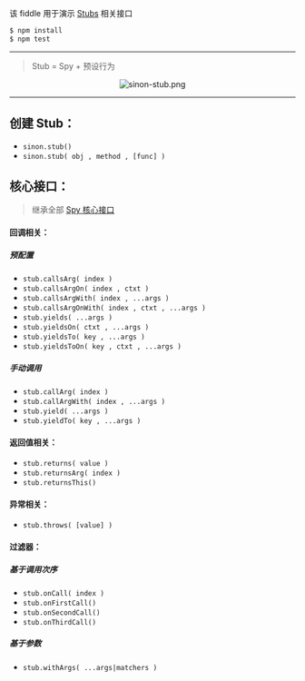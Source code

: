 该 fiddle 用于演示 [Stubs](http://sinonjs.org/docs/#stubs) 相关接口

```sh
$ npm install
$ npm test
```

---

> Stub = Spy + 预设行为

<p align="center"><img alt="sinon-stub.png" src="https://raw.githubusercontent.com/pwnn/img/master/sinon-stub.png"></p>

---

## 创建 Stub：

- `sinon.stub()`
- `sinon.stub( obj , method , [func] )`

## 核心接口：

> 继承全部 [Spy 核心接口](https://github.com/pwnn/fiddle/tree/master/testing/sinon/spies#spy-相关属性接口)

#### 回调相关：

##### 预配置

- `stub.callsArg( index )`
- `stub.callsArgOn( index , ctxt )`
- `stub.callsArgWith( index , ...args )`
- `stub.callsArgOnWith( index , ctxt , ...args )`
- `stub.yields( ...args )`
- `stub.yieldsOn( ctxt , ...args )`
- `stub.yieldsTo( key , ...args )`
- `stub.yieldsToOn( key , ctxt , ...args )`

##### 手动调用

- `stub.callArg( index )`
- `stub.callArgWith( index , ...args )`
- `stub.yield( ...args )`
- `stub.yieldTo( key , ...args )`

#### 返回值相关：

- `stub.returns( value )`
- `stub.returnsArg( index )`
- `stub.returnsThis()`

#### 异常相关：

- `stub.throws( [value] )`

#### 过滤器：

##### 基于调用次序

- `stub.onCall( index )`
- `stub.onFirstCall()`
- `stub.onSecondCall()`
- `stub.onThirdCall()`

##### 基于参数

- `stub.withArgs( ...args|matchers )`
